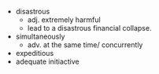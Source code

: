 * disastrous
  * adj. extremely harmful
  * lead to a disastrous financial collapse.
* simultaneously
  * adv. at the same time/ concurrently
* expeditious
* adequate
initiactive
